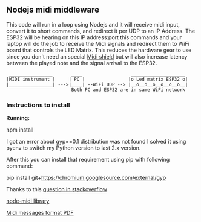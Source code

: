 ## Nodejs midi middleware

This code will run in a loop using Nodejs and it will receive midi input, convert it to short commands, and redirect it per UDP to an IP Address.
The ESP32 will be hearing on this IP address:port this commands and your laptop will do the job to receive the Midi signals and redirect them to WiFi board that controls the LED Matrix. 
This reduces the hardware gear to use since you don't need an special [Midi shield](https://www.sparkfun.com/products/12898) but will also increase latency between the played note and the signal arrival to the ESP32.

```
 ________________       ____                  ____________________
|MIDI instrument |     | PC |                |o Led matrix ESP32 o|
|________________| --->|____| --WiFi UDP --> |__o__o__o__o__o__o__| 
                        Both PC and ESP32 are in same WiFi network
```

### Instructions to install 

**Running:**

npm install

I got an error about gyp==0.1 distribution was not found
I solved it using pyenv to switch my Python version to last 2.x version.

After this you can install that requirement using pip with following command:

pip install git+https://chromium.googlesource.com/external/gyp

Thanks to this [question in stackoverflow](https://stackoverflow.com/questions/40025591/the-gyp-0-1-distribution-was-not-found)

[node-midi library](https://github.com/justinlatimer/node-midi)

[Midi messages format PDF](https://www.nyu.edu/classes/bello/FMT_files/9_MIDI_code.pdf)
